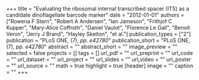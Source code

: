 +++
title = "Evaluating the ribosomal internal transcribed spacer (ITS) as a candidate dinoflagellate barcode marker"
date = "2012-01-01"
authors = ["Rowena F Stern", "Robert A Andersen", "Ian Jameson", "Frithjof C Kupper", "Mary-Alice Coffroth", "Daniel Vaulot", "Florence Le Gall", "Benoit Veron", "Jerry J Brand", "Hayley Skelton", "et al."]
publication_types = ["2"]
publication = "PLoS ONE, (7), _pp. e42780_"
publication_short = "PLoS ONE, (7), _pp. e42780_"
abstract = ""
abstract_short = ""
image_preview = ""
selected = false
projects = []
tags = []
url_pdf = ""
url_preprint = ""
url_code = ""
url_dataset = ""
url_project = ""
url_slides = ""
url_video = ""
url_poster = ""
url_source = ""
math = true
highlight = true
[header]
image = ""
caption = ""
+++
